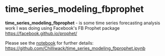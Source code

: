 # time_series_modeling_fbprophet

**time_series_modeling_fbprophet** - is some time series forecasting analysis work I was doing using Facebook's FB Prophet package https://facebook.github.io/prophet/

Please see the [notebook](https://github.com/Chilliwack/time_series_modeling_fbprophet) for further details: https://github.com/Chilliwack/time_series_modeling_fbprophet.ipynb
